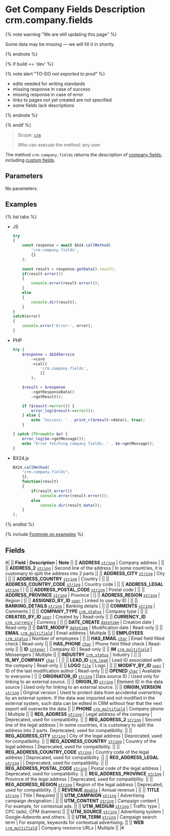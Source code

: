 # Get Company Fields Description crm.company.fields

{% note warning "We are still updating this page" %}

Some data may be missing — we will fill it in shortly.

{% endnote %}

{% if build == 'dev' %}

{% note alert "TO-DO _not exported to prod_" %}

- edits needed for writing standards
- missing response in case of success
- missing response in case of error
- links to pages not yet created are not specified
- some fields lack descriptions

{% endnote %}

{% endif %}

> Scope: [`crm`](../../scopes/permissions.md)
>
> Who can execute the method: any user

The method `crm.company.fields` returns the description of [company fields](./crm-company-add.md), including [custom fields](./userfields/crm-company-userfield-add.md).

## Parameters

No parameters.

## Examples

{% list tabs %}

- JS

    ```js
    try
    {
    	const response = await $b24.callMethod(
    		'crm.company.fields',
    		{}
    	);
    	
    	const result = response.getData().result;
    	if(result.error())
    	{
    		console.error(result.error());
    	}
    	else
    	{
    		console.dir(result);
    	}
    }
    catch(error)
    {
    	console.error('Error:', error);
    }
    ```

- PHP

    ```php
    try {
        $response = $b24Service
            ->core
            ->call(
                'crm.company.fields',
                []
            );
    
        $result = $response
            ->getResponseData()
            ->getResult();
    
        if ($result->error()) {
            error_log($result->error());
        } else {
            echo 'Success: ' . print_r($result->data(), true);
        }
    
    } catch (Throwable $e) {
        error_log($e->getMessage());
        echo 'Error fetching company fields: ' . $e->getMessage();
    }
    ```

- BX24.js

    ```js
    BX24.callMethod(
        "crm.company.fields",
        {},
        function(result)
        {
            if(result.error())
                console.error(result.error());
            else
                console.dir(result.data());
        }
    );
    ```

{% endlist %}

{% include [Footnote on examples](../../../_includes/examples.md) %}

## Fields

#|
|| **Field** | **Description** | **Note** ||
|| **ADDRESS**
[`string`](../../data-types.md) | Company address | ||
|| **ADDRESS_2**
[`string`](../../data-types.md) | Second line of the address | In some countries, it is customary to split the address into 2 parts ||
|| **ADDRESS_CITY**
[`string`](../../data-types.md) | City | ||
|| **ADDRESS_COUNTRY**
[`string`](../../data-types.md) | Country | ||
|| **ADDRESS_COUNTRY_CODE**
[`string`](../../data-types.md) | Country code | ||
|| **ADDRESS_LEGAL**
[`string`](../../data-types.md) | | ||
|| **ADDRESS_POSTAL_CODE**
[`string`](../../data-types.md) | Postal code | ||
|| **ADDRESS_PROVINCE**
[`string`](../../data-types.md) | Province | ||
|| **ADDRESS_REGION**
[`string`](../../data-types.md) | Region | ||
|| **ASSIGNED_BY_ID**
[`user`](../../data-types.md) | Linked to user by ID | ||
|| **BANKING_DETAILS**
[`string`](../../data-types.md) | Banking details | ||
|| **COMMENTS**
[`string`](../../data-types.md) | Comments | ||
|| **COMPANY_TYPE**
[`crm_status`](../../data-types.md) | Company type | ||
|| **CREATED_BY_ID**
[`user`](../../data-types.md) | Created by | Read-only ||
|| **CURRENCY_ID**
[`crm_currency`](../../data-types.md) | Currency | ||
|| **DATE_CREATE**
[`datetime`](../../data-types.md) | Creation date | Read-only ||
|| **DATE_MODIFY**
[`datetime`](../../data-types.md) | Modification date | Read-only ||
|| **EMAIL**
[`crm_multifield`](../../data-types.md) | Email address | Multiple ||
|| **EMPLOYEES**
[`crm_status`](../../data-types.md) | Number of employees | ||
|| **HAS_EMAIL**
[`char`](../../data-types.md) | Email field filled check | Read-only ||
|| **HAS_PHONE**
[`char`](../../data-types.md) | Phone field filled check | Read-only ||
|| **ID**
[`integer`](../../data-types.md) | Company ID | Read-only ||
|| **IM**
[`crm_multifield`](../../data-types.md) | Messengers | Multiple ||
|| **INDUSTRY**
[`crm_status`](../../data-types.md) | Industry | ||
|| **IS_MY_COMPANY**
[`char`](../../data-types.md) | | ||
|| **LEAD_ID**
[`crm_lead`](../../data-types.md) | Lead ID associated with the company | Read-only ||
|| **LOGO**
[`file`](../../data-types.md) | Logo | ||
|| **MODIFY_BY_ID**
[`user`](../../data-types.md) | ID of the last modification author | Read-only ||
|| **OPENED**
[`char`](../../data-types.md) | Available to everyone | ||
|| **ORIGINATOR_ID**
[`string`](../../data-types.md) | Data source ID | Used only for linking to an external source. ||
|| **ORIGIN_ID**
[`string`](../../data-types.md) | Element ID in the data source | Used only for linking to an external source. ||
|| **ORIGIN_VERSION**
[`string`](../../data-types.md) | Original version | Used to protect data from accidental overwriting by an external system. If the data was imported and not modified in the external system, such data can be edited in CRM without fear that the next export will overwrite the data ||
|| **PHONE**
[`crm_multifield`](../../data-types.md) | Company phone | Multiple ||
|| **REG_ADDRESS**
[`string`](../../data-types.md) | Legal address of the company | Deprecated, used for compatibility. ||
|| **REG_ADDRESS_2**
[`string`](../../data-types.md) | Second line of the legal address | In some countries, it is customary to split the address into 2 parts. Deprecated, used for compatibility. ||
|| **REG_ADDRESS_CITY**
[`string`](../../data-types.md) | City of the legal address | Deprecated, used for compatibility. ||
|| **REG_ADDRESS_COUNTRY**
[`string`](../../data-types.md) | Country of the legal address | Deprecated, used for compatibility. ||
|| **REG_ADDRESS_COUNTRY_CODE**
[`string`](../../data-types.md) | Country code of the legal address | Deprecated, used for compatibility. ||
|| **REG_ADDRESS_LEGAL**
[`string`](../../data-types.md) | | Deprecated, used for compatibility. ||
|| **REG_ADDRESS_POSTAL_CODE**
[`string`](../../data-types.md) | Postal code of the legal address | Deprecated, used for compatibility. ||
|| **REG_ADDRESS_PROVINCE**
[`string`](../../data-types.md) | Province of the legal address | Deprecated, used for compatibility. ||
|| **REG_ADDRESS_REGION**
[`string`](../../data-types.md) | Region of the legal address | Deprecated, used for compatibility. ||
|| **REVENUE**
[`double`](../../data-types.md) | Annual revenue | ||
|| **TITLE**
[`string`](../../data-types.md) | Title | Required ||
|| **UTM_CAMPAIGN**
[`string`](../../data-types.md) | Advertising campaign designation | ||
|| **UTM_CONTENT**
[`string`](../../data-types.md) | Campaign content | For example, for contextual ads. ||
|| **UTM_MEDIUM**
[`string`](../../data-types.md) | Traffic type | CPC (ads), CPM (banners) ||
|| **UTM_SOURCE**
[`string`](../../data-types.md) | Advertising system | Google-Adwords and others. ||
|| **UTM_TERM**
[`string`](../../data-types.md) | Campaign search term | For example, keywords for contextual advertising. ||
|| **WEB**
[`crm_multifield`](../../data-types.md) | Company resource URLs | Multiple ||
|#